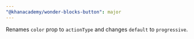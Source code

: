 ```yaml
---
"@khanacademy/wonder-blocks-button": major
---
```


Renames `color` prop to `actionType` and changes `default` to `progressive`.
